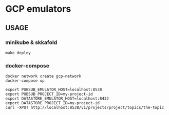 # GCP emulators
## USAGE 
### minikube & skkafold
```
make deploy
```
### docker-compose
```
docker network create gcp-network
docker-compose up

export PUBSUB_EMULATOR_HOST=localhost:8538
export PUBSUB_PROJECT_ID=my-project-id
export DATASTORE_EMULATOR_HOST=localhost:8432
export DATASTORE_PROJECT_ID=my-project-id
curl -XPUT http://localhost:8538/v1/projects/project/topics/the-topic
```
